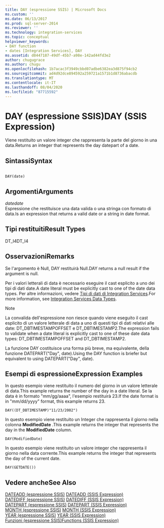 ```yaml
---
title: DAY (espressione SSIS) | Microsoft Docs
ms.custom: ''
ms.date: 06/13/2017
ms.prod: sql-server-2014
ms.reviewer: ''
ms.technology: integration-services
ms.topic: conceptual
helpviewer_keywords:
- DAY function
- dates [Integration Services], DAY
ms.assetid: d8447187-49df-45b7-a98e-142ad44fd3e2
author: chugugrace
ms.author: chugu
ms.openlocfilehash: 1b7acac3f3949cbbd07adbe6382ea3d875f94cb2
ms.sourcegitcommit: ad4d92dce894592a259721a1571b1d8736abacdb
ms.translationtype: MT
ms.contentlocale: it-IT
ms.lasthandoff: 08/04/2020
ms.locfileid: "87715592"
---
```

# <a name="day-ssis-expression"></a><span data-ttu-id="21de0-102">DAY (espressione SSIS)</span><span class="sxs-lookup"><span data-stu-id="21de0-102">DAY (SSIS Expression)</span></span>
  <span data-ttu-id="21de0-103">Viene restituito un valore integer che rappresenta la parte del giorno in una data.</span><span class="sxs-lookup"><span data-stu-id="21de0-103">Returns an integer that represents the day datepart of a date.</span></span>  
  
## <a name="syntax"></a><span data-ttu-id="21de0-104">Sintassi</span><span class="sxs-lookup"><span data-stu-id="21de0-104">Syntax</span></span>  
  
```  
  
DAY(date)  
```  
  
## <a name="arguments"></a><span data-ttu-id="21de0-105">Argomenti</span><span class="sxs-lookup"><span data-stu-id="21de0-105">Arguments</span></span>  
 <span data-ttu-id="21de0-106">*date*</span><span class="sxs-lookup"><span data-stu-id="21de0-106">*date*</span></span>  
 <span data-ttu-id="21de0-107">Espressione che restituisce una data valida o una stringa con formato di data.</span><span class="sxs-lookup"><span data-stu-id="21de0-107">Is an expression that returns a valid date or a string in date format.</span></span>  
  
## <a name="result-types"></a><span data-ttu-id="21de0-108">Tipi restituiti</span><span class="sxs-lookup"><span data-stu-id="21de0-108">Result Types</span></span>  
 <span data-ttu-id="21de0-109">DT_I4</span><span class="sxs-lookup"><span data-stu-id="21de0-109">DT_I4</span></span>  
  
## <a name="remarks"></a><span data-ttu-id="21de0-110">Osservazioni</span><span class="sxs-lookup"><span data-stu-id="21de0-110">Remarks</span></span>  
 <span data-ttu-id="21de0-111">Se l'argomento è Null, DAY restituirà Null.</span><span class="sxs-lookup"><span data-stu-id="21de0-111">DAY returns a null result if the argument is null.</span></span>  
  
 <span data-ttu-id="21de0-112">Per i valori letterali di data è necessario eseguire il cast esplicito a uno dei tipi di dati date.</span><span class="sxs-lookup"><span data-stu-id="21de0-112">A date literal must be explicitly cast to one of the date data types.</span></span> <span data-ttu-id="21de0-113">Per altre informazioni, vedere [Tipi di dati di Integration Services](../data-flow/integration-services-data-types.md).</span><span class="sxs-lookup"><span data-stu-id="21de0-113">For more information, see [Integration Services Data Types](../data-flow/integration-services-data-types.md).</span></span>  
  
> [!NOTE]  
>  <span data-ttu-id="21de0-114">La convalida dell'espressione non riesce quando viene eseguito il cast esplicito di un valore letterale di data a uno di questi tipi di dati relativi alle date: DT_DBTIMESTAMPOFFSET e DT_DBTIMESTAMP2.</span><span class="sxs-lookup"><span data-stu-id="21de0-114">The expression fails to validate when a date literal is explicitly cast to one of these date data types: DT_DBTIMESTAMPOFFSET and DT_DBTIMESTAMP2.</span></span>  
  
 <span data-ttu-id="21de0-115">La funzione DAY costituisce una forma più breve, ma equivalente, della funzione DATEPART("Day", date).</span><span class="sxs-lookup"><span data-stu-id="21de0-115">Using the DAY function is briefer but equivalent to using DATEPART("Day", date).</span></span>  
  
## <a name="expression-examples"></a><span data-ttu-id="21de0-116">Esempi di espressione</span><span class="sxs-lookup"><span data-stu-id="21de0-116">Expression Examples</span></span>  
 <span data-ttu-id="21de0-117">In questo esempio viene restituito il numero del giorno in un valore letterale di data.</span><span class="sxs-lookup"><span data-stu-id="21de0-117">This example returns the number of the day in a date literal.</span></span> <span data-ttu-id="21de0-118">Se la data è in formato "mm/gg/aaaa", l'esempio restituirà 23.</span><span class="sxs-lookup"><span data-stu-id="21de0-118">If the date format is in "mm/dd/yyyy" format, this example returns 23.</span></span>  
  
```  
DAY((DT_DBTIMESTAMP)"11/23/2002")  
```  
  
 <span data-ttu-id="21de0-119">In questo esempio viene restituito un Integer che rappresenta il giorno nella colonna **ModifiedDate** .</span><span class="sxs-lookup"><span data-stu-id="21de0-119">This example returns the integer that represents the day in the **ModifiedDate** column.</span></span>  
  
```  
DAY(ModifiedDate)  
```  
  
 <span data-ttu-id="21de0-120">In questo esempio viene restituito un valore integer che rappresenta il giorno nella data corrente.</span><span class="sxs-lookup"><span data-stu-id="21de0-120">This example returns the integer that represents the day of the current date.</span></span>  
  
```  
DAY(GETDATE())  
```  
  
## <a name="see-also"></a><span data-ttu-id="21de0-121">Vedere anche</span><span class="sxs-lookup"><span data-stu-id="21de0-121">See Also</span></span>  
 <span data-ttu-id="21de0-122">[DATEADD &#40;espressione SSIS&#41;](dateadd-ssis-expression.md) </span><span class="sxs-lookup"><span data-stu-id="21de0-122">[DATEADD &#40;SSIS Expression&#41;](dateadd-ssis-expression.md) </span></span>  
 <span data-ttu-id="21de0-123">[DATEDIFF &#40;espressione SSIS&#41;](datediff-ssis-expression.md) </span><span class="sxs-lookup"><span data-stu-id="21de0-123">[DATEDIFF &#40;SSIS Expression&#41;](datediff-ssis-expression.md) </span></span>  
 <span data-ttu-id="21de0-124">[DATEPART &#40;espressione SSIS&#41;](datepart-ssis-expression.md) </span><span class="sxs-lookup"><span data-stu-id="21de0-124">[DATEPART &#40;SSIS Expression&#41;](datepart-ssis-expression.md) </span></span>  
 <span data-ttu-id="21de0-125">[MONTH &#40;espressione SSIS&#41;](month-ssis-expression.md) </span><span class="sxs-lookup"><span data-stu-id="21de0-125">[MONTH &#40;SSIS Expression&#41;](month-ssis-expression.md) </span></span>  
 <span data-ttu-id="21de0-126">[YEAR &#40;espressione SSIS&#41;](year-ssis-expression.md) </span><span class="sxs-lookup"><span data-stu-id="21de0-126">[YEAR &#40;SSIS Expression&#41;](year-ssis-expression.md) </span></span>  
 [<span data-ttu-id="21de0-127">Funzioni &#40;espressione SSIS&#41;</span><span class="sxs-lookup"><span data-stu-id="21de0-127">Functions &#40;SSIS Expression&#41;</span></span>](functions-ssis-expression.md)  
  
  
